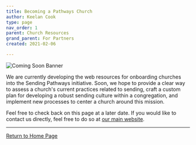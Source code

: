 ```yaml
---
title: Becoming a Pathways Church
author: Keelan Cook
type: page
nav_order: 1
parent: Church Resources
grand_parent: For Partners
created: 2021-02-06

---
```


![Coming Soon Banner](https://i.imgur.com/pxK8WAn.png)


We are currently developing the web resources for onboarding churches into the Sending Pathways initiative. Soon, we hope to provide a clear way to assess a church's current practices related to sending, craft a custom plan for developing a robust sending culture within a congregation, and implement new processes to center a church around this mission.

Feel free to check back on this page at a later date. If you would like to contact us directly, feel free to do so at [our main website](https://ubahouston.org).

---

[Return to Home Page](https://keelancook.com/missions-center/)